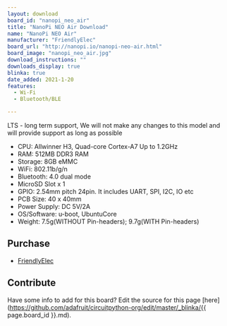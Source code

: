 ```yaml
---
layout: download
board_id: "nanopi_neo_air"
title: "NanoPi NEO Air Download"
name: "NanoPi NEO Air"
manufacturer: "FriendlyElec"
board_url: "http://nanopi.io/nanopi-neo-air.html"
board_image: "nanopi_neo_air.jpg"
download_instructions: ""
downloads_display: true
blinka: true
date_added: 2021-1-20
features:
  - Wi-Fi
  - Bluetooth/BLE

---
```


LTS - long term support, We will not make any changes to this model and will provide support as long as possible

 - CPU: Allwinner H3, Quad-core Cortex-A7 Up to 1.2GHz
 - RAM: 512MB DDR3 RAM
 - Storage: 8GB eMMC
 - WiFi: 802.11b/g/n
 - Bluetooth: 4.0 dual mode
 - MicroSD Slot x 1
 - GPIO: 2.54mm pitch 24pin. It includes UART, SPI, I2C, IO etc
 - PCB Size: 40 x 40mm
 - Power Supply: DC 5V/2A
 - OS/Software: u-boot, UbuntuCore
 - Weight: 7.5g(WITHOUT Pin-headers); 9.7g(WITH Pin-headers)

## Purchase
* [FriendlyElec](https://www.friendlyarm.com/index.php?route=product/product&product_id=151)

## Contribute

Have some info to add for this board? Edit the source for this page [here](https://github.com/adafruit/circuitpython-org/edit/master/_blinka/{{ page.board_id }}.md).
